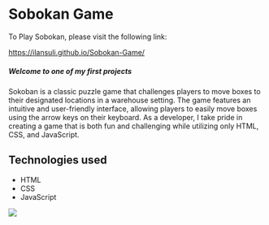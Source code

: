 <h1> Sobokan Game </h1>
  <p>To Play Sobokan, please visit the following link:</p>
  <a href="https://ilansuli.github.io/Sobokan-Game/">https://ilansuli.github.io/Sobokan-Game/</a>
 <h5>Welcome to one of my first projects </h5>
<p>Sokoban is a classic puzzle game that challenges players to move boxes to their designated locations in a warehouse setting. The game features an intuitive and user-friendly interface, allowing players to easily move boxes using the arrow keys on their keyboard. As a developer, I take pride in creating a game that is both fun and challenging while utilizing only HTML, CSS, and JavaScript.</p>

  <h2>Technologies used</h2>
  <ul>
 <li>HTML</li>
 <li>CSS</li>
 <li>JavaScript</li>
  </ul>
  
 <img src="https://res.cloudinary.com/dmmsf57ko/image/upload/v1683734217/Sobokan_h9qcdb.jpg"/>
